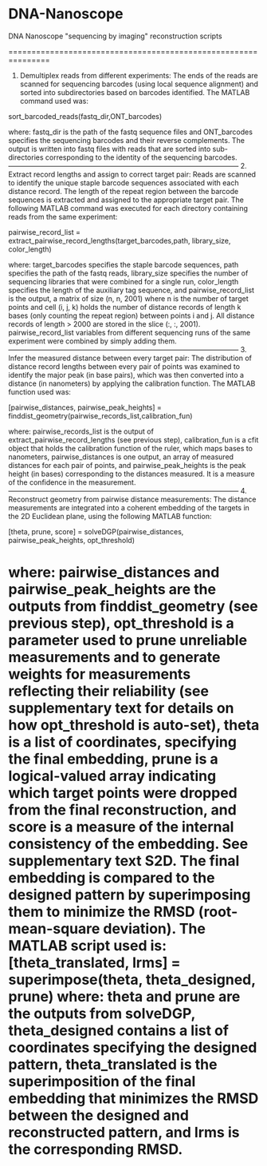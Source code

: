 # DNA-Nanoscope
DNA Nanoscope "sequencing by imaging" reconstruction scripts

===============================================================
1. Demultiplex reads from different experiments: The ends of the reads are scanned for sequencing barcodes (using local sequence alignment) and sorted into subdirectories based on barcodes identified. The MATLAB command used was:
sort_barcoded_reads(fastq_dir,ONT_barcodes)
where:fastq_dir is the path of the fastq sequence files andONT_barcodes specifies the sequencing barcodes and their reverse complements.The output is written into fastq files with reads that are sorted into sub-directories corresponding to the identity of the sequencing barcodes.—————————————————————————————————2. Extract record lengths and assign to correct target pair: Reads are scanned to identify the unique staple barcode sequences associated with each distance record. The length of the repeat region between the barcode sequences is extracted and assigned to the appropriate target pair. The following MATLAB command was executed for each directory containing reads from the same experiment:
pairwise_record_list = extract_pairwise_record_lengths(target_barcodes,path, library_size, color_length)where:target_barcodes specifies the staple barcode sequences,path specifies the path of the fastq reads,library_size specifies the number of sequencing libraries that were combined for a single run,color_length specifies the length of the auxiliary tag sequence, andpairwise_record_list is the output, a matrix of size (n, n, 2001) where n is the number of target points and cell (i, j, k) holds the number of distance records of length k bases (only counting the repeat region) between points i and j. All distance records of length > 2000 are stored in the slice (:, :, 2001).pairwise_record_list variables from different sequencing runs of the same experiment were combined by simply adding them.—————————————————————————————————
3. Infer the measured distance between every target pair: The distribution of distance record lengths between every pair of points was examined to identify the major peak (in base pairs), which was then converted into a distance (in nanometers) by applying the calibration function. The MATLAB function used was:[pairwise_distances, pairwise_peak_heights] = finddist_geometry(pairwise_records_list,calibration_fun)where:pairwise_records_list is the output of extract_pairwise_record_lengths (see previous step),calibration_fun is a cfit object that holds the calibration function of the ruler, which maps bases to nanometers,pairwise_distances is one output, an array of measured distances for each pair of points, andpairwise_peak_heights is the peak height (in bases) corresponding to the distances measured. It is a measure of the confidence in the measurement.—————————————————————————————————
4. Reconstruct geometry from pairwise distance measurements: The distance measurements are integrated into a coherent embedding of the targets in the 2D Euclidean plane, using the following MATLAB function:[theta, prune, score] = solveDGP(pairwise_distances, pairwise_peak_heights, opt_threshold)where:pairwise_distances and pairwise_peak_heights are the outputs from finddist_geometry (see previous step),opt_threshold is a parameter used to prune unreliable measurements and to generate weights for measurements reflecting their reliability (see supplementary text for details on how opt_threshold is auto-set),theta is a list of coordinates, specifying the final embedding,prune is a logical-valued array indicating which target points were dropped from the final reconstruction, andscore is a measure of the internal consistency of the embedding. See supplementary text S2D. The final embedding is compared to the designed pattern by superimposing them to minimize the RMSD (root-mean-square deviation). The MATLAB script used is:[theta_translated, lrms] = superimpose(theta, theta_designed, prune)where:theta and prune are the outputs from solveDGP,theta_designed contains a list of coordinates specifying the designed pattern,theta_translated is the superimposition of the final embedding that minimizes the RMSD between the designed and reconstructed pattern, andlrms is the corresponding RMSD.===============================================================